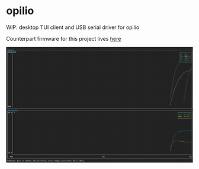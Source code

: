 # opilio

WIP: desktop TUI client and USB serial driver for opilio

Counterpart firmware for this project lives [here](https://github.com/mygnu/opilio-firmware)

![image](render/opilio-tui.gif)
